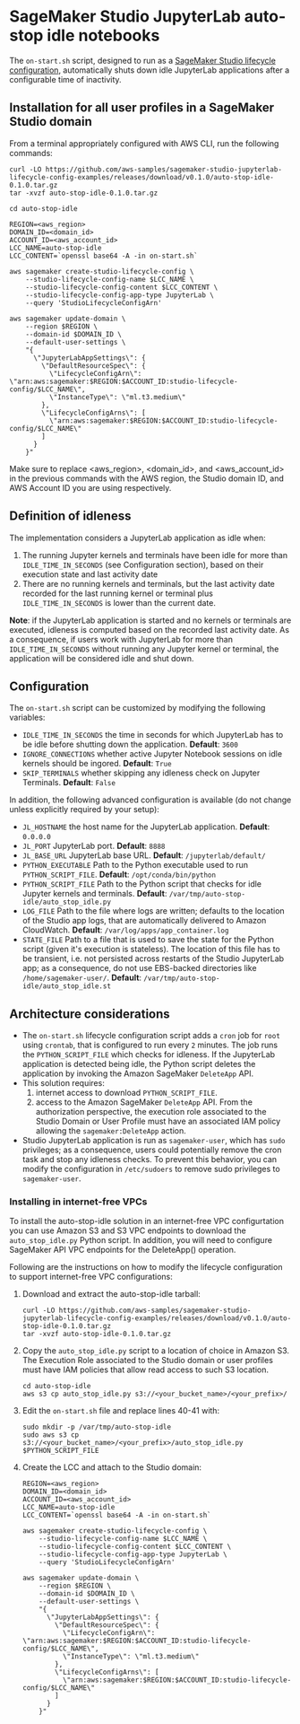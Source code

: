 # SageMaker Studio JupyterLab auto-stop idle notebooks
The `on-start.sh` script, designed to run as a [SageMaker Studio lifecycle configuration](https://docs.aws.amazon.com/sagemaker/latest/dg/jl-lcc.html), automatically shuts down idle JupyterLab applications after a configurable time of inactivity.

## Installation for all user profiles in a SageMaker Studio domain

From a terminal appropriately configured with AWS CLI, run the following commands:
  
    curl -LO https://github.com/aws-samples/sagemaker-studio-jupyterlab-lifecycle-config-examples/releases/download/v0.1.0/auto-stop-idle-0.1.0.tar.gz
    tar -xvzf auto-stop-idle-0.1.0.tar.gz

    cd auto-stop-idle

    REGION=<aws_region>
    DOMAIN_ID=<domain_id>
    ACCOUNT_ID=<aws_account_id>
    LCC_NAME=auto-stop-idle
    LCC_CONTENT=`openssl base64 -A -in on-start.sh`

    aws sagemaker create-studio-lifecycle-config \
        --studio-lifecycle-config-name $LCC_NAME \
        --studio-lifecycle-config-content $LCC_CONTENT \
        --studio-lifecycle-config-app-type JupyterLab \
        --query 'StudioLifecycleConfigArn'

    aws sagemaker update-domain \
        --region $REGION \
        --domain-id $DOMAIN_ID \
        --default-user-settings \
        "{
          \"JupyterLabAppSettings\": {
            \"DefaultResourceSpec\": {
              \"LifecycleConfigArn\": \"arn:aws:sagemaker:$REGION:$ACCOUNT_ID:studio-lifecycle-config/$LCC_NAME\",
              \"InstanceType\": \"ml.t3.medium\"
            },
            \"LifecycleConfigArns\": [
              \"arn:aws:sagemaker:$REGION:$ACCOUNT_ID:studio-lifecycle-config/$LCC_NAME\"
            ]
          }
        }"

Make sure to replace <aws_region>, <domain_id>, and <aws_account_id> in the previous commands with the AWS region, the Studio domain ID, and AWS Account ID you are using respectively.

## Definition of idleness
The implementation considers a JupyterLab application as idle when:
1. The running Jupyter kernels and terminals have been idle for more than `IDLE_TIME_IN_SECONDS` (see Configuration section), based on their execution state and last activity date
2. There are no running kernels and terminals, but the last activity date recorded for the last running kernel or terminal plus `IDLE_TIME_IN_SECONDS` is lower than the current date.

**Note**: if the JupyterLab application is started and no kernels or terminals are executed, idleness is computed based on the recorded last activity date. As a consequence, if users work with JupyterLab for more than `IDLE_TIME_IN_SECONDS` without running any Jupyter kernel or terminal, the application will be considered idle and shut down.

## Configuration
The `on-start.sh` script can be customized by modifying the following variables:

- `IDLE_TIME_IN_SECONDS` the time in seconds for which JupyterLab has to be idle before shutting down the application. **Default**: `3600`
- `IGNORE_CONNECTIONS` whether active Jupyter Notebook sessions on idle kernels should be ingored. **Default**: `True`
- `SKIP_TERMINALS` whether skipping any idleness check on Jupyter Terminals. **Default**: `False`

In addition, the following advanced configuration is available (do not change unless explicitly required by your setup):

- `JL_HOSTNAME` the host name for the JupyterLab application. **Default**: `0.0.0.0`
- `JL_PORT` JupyterLab port. **Default**: `8888`
- `JL_BASE_URL` JupyterLab base URL. **Default**: `/jupyterlab/default/`
- `PYTHON_EXECUTABLE` Path to the Python executable used to run `PYTHON_SCRIPT_FILE`. **Default**: `/opt/conda/bin/python`
- `PYTHON_SCRIPT_FILE` Path to the Python script that checks for idle Jupyter kernels and terminals. **Default**: `/var/tmp/auto-stop-idle/auto_stop_idle.py`
- `LOG_FILE` Path to the file where logs are written; defaults to the location of the Studio app logs, that are automatically delivered to Amazon CloudWatch. **Default**: `/var/log/apps/app_container.log`
- `STATE_FILE` Path to a file that is used to save the state for the Python script (given it's execution is stateless). The location of this file has to be transient, i.e. not persisted across restarts of the Studio JupyterLab app; as a consequence, do not use EBS-backed directories like `/home/sagemaker-user/`. **Default**: `/var/tmp/auto-stop-idle/auto_stop_idle.st`

## Architecture considerations
- The `on-start.sh` lifecycle configuration script adds a `cron` job for `root` using `crontab`, that is configured to run every `2` minutes. The job runs the `PYTHON_SCRIPT_FILE` which checks for idleness. If the JupyterLab application is detected being idle, the Python script deletes the application by invoking the Amazon SageMaker `DeleteApp` API.
- This solution requires:
  1. internet access to download `PYTHON_SCRIPT_FILE`. 
  2. access to the Amazon SageMaker `DeleteApp` API. From the authorization perspective, the execution role associated to the Studio Domain or User Profile must have an associated IAM policy allowing the `sagemaker:DeleteApp` action. 
- Studio JupyterLab application is run as `sagemaker-user`, which has `sudo` privileges; as a consequence, users could potentially remove the cron task and stop any idleness checks. To prevent this behavior, you can modify the configuration in `/etc/sudoers` to remove sudo privileges to `sagemaker-user`.

### Installing in internet-free VPCs
To install the auto-stop-idle solution in an internet-free VPC configurtation you can use Amazon S3 and S3 VPC endpoints to download the `auto_stop_idle.py` Python script. In addition, you will need to configure SageMaker API VPC endpoints for the DeleteApp() operation.

Following are the instructions on how to modify the lifecycle configuration to support internet-free VPC configurations:

1. Download and extract the auto-stop-idle tarball:
  
    ```
    curl -LO https://github.com/aws-samples/sagemaker-studio-jupyterlab-lifecycle-config-examples/releases/download/v0.1.0/auto-stop-idle-0.1.0.tar.gz
    tar -xvzf auto-stop-idle-0.1.0.tar.gz
    ```

2. Copy the `auto_stop_idle.py` script to a location of choice in Amazon S3. The Execution Role associated to the Studio domain or user profiles must have IAM policies that allow read access to such S3 location.

    ```
    cd auto-stop-idle
    aws s3 cp auto_stop_idle.py s3://<your_bucket_name>/<your_prefix>/
    ```

3. Edit the `on-start.sh` file and replace lines 40-41 with:

    ```
    sudo mkdir -p /var/tmp/auto-stop-idle
    sudo aws s3 cp s3://<your_bucket_name>/<your_prefix>/auto_stop_idle.py $PYTHON_SCRIPT_FILE
    ```

4. Create the LCC and attach to the Studio domain:

    ```
    REGION=<aws_region>
    DOMAIN_ID=<domain_id>
    ACCOUNT_ID=<aws_account_id>
    LCC_NAME=auto-stop-idle
    LCC_CONTENT=`openssl base64 -A -in on-start.sh`

    aws sagemaker create-studio-lifecycle-config \
        --studio-lifecycle-config-name $LCC_NAME \
        --studio-lifecycle-config-content $LCC_CONTENT \
        --studio-lifecycle-config-app-type JupyterLab \
        --query 'StudioLifecycleConfigArn'

    aws sagemaker update-domain \
        --region $REGION \
        --domain-id $DOMAIN_ID \
        --default-user-settings \
        "{
          \"JupyterLabAppSettings\": {
            \"DefaultResourceSpec\": {
              \"LifecycleConfigArn\": \"arn:aws:sagemaker:$REGION:$ACCOUNT_ID:studio-lifecycle-config/$LCC_NAME\",
              \"InstanceType\": \"ml.t3.medium\"
            },
            \"LifecycleConfigArns\": [
              \"arn:aws:sagemaker:$REGION:$ACCOUNT_ID:studio-lifecycle-config/$LCC_NAME\"
            ]
          }
        }"

    ```